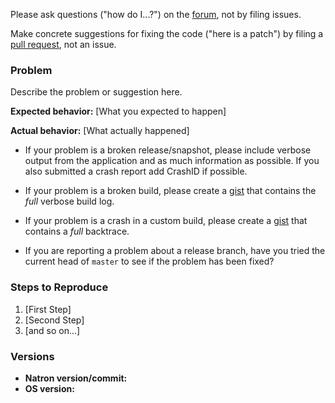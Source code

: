 Please ask questions ("how do I...?") on the [forum](http://forum.natron.fr), not by filing issues.

Make concrete suggestions for fixing the code ("here is a patch") by filing
a [pull request](https://github.com/MrKepzie/Natron/pull/new/master), not an issue.


### Problem

Describe the problem or suggestion here.

**Expected behavior:** [What you expected to happen]

**Actual behavior:** [What actually happened]

 * If your problem is a broken release/snapshot, please include verbose output from the application
 and as much information as possible.  If you also submitted a crash report add CrashID if possible.
 
 * If your problem is a broken build, please create a [gist](https://gist.github.com)
 that contains the _full_ verbose build log.
 
 * If your problem is a crash in a custom build, please create a [gist](https://gist.github.com)
 that contains a _full_ backtrace.
 
 * If you are reporting a problem about a release branch, have you tried the current head of `master`
 to see if the problem has been fixed?

### Steps to Reproduce

1. [First Step]
2. [Second Step]
3. [and so on...]


### Versions

* **Natron version/commit:** 
* **OS version:** 



